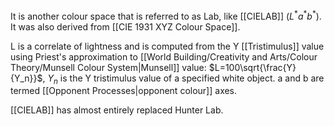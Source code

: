 It is another colour space that is referred to as Lab, like [[CIELAB]] ($L^*a^*b^*$).
It was also derived from [[CIE 1931 XYZ Colour Space]].

L is a correlate of lightness and is computed from the Y [[Tristimulus]] value using Priest's approximation to [[World Building/Creativity and Arts/Colour Theory/Munsell Colour System|Munsell]] value:
$L=100\sqrt{\frac{Y}{Y_n}}$, $Y_n$ is the Y tristimulus value of a specified white object.
a and b are termed [[Opponent Processes|opponent colour]] axes.

[[CIELAB]] has almost entirely replaced Hunter Lab.